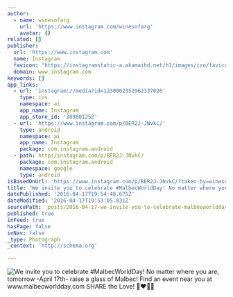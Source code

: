 ```yaml
---
author:
  - name: winesofarg
    url: 'https://www.instagram.com/winesofarg'
    avatar: {}
related: []
publisher:
  url: 'https://www.instagram.com'
  name: Instagram
  favicon: 'https://instagramstatic-a.akamaihd.net/h1/images/ico/favicon.ico/7cdab0872b15.ico'
  domain: www.instagram.com
keywords: []
app_links:
  - url: 'instagram://media?id=1230002352962337026'
    type: ios
    namespace: ai
    app_name: Instagram
    app_store_id: '389801252'
  - url: 'https://www.instagram.com/p/BER2J-JNvkC/'
    type: android
    namespace: ai
    app_name: Instagram
    package: com.instagram.android
  - path: https/instagram.com/p/BER2J-JNvkC/
    package: com.instagram.android
    namespace: google
    type: android
isBasedOnUrl: 'https://www.instagram.com/p/BER2J-JNvkC/?taken-by=winesofarg'
title: "We invite you to celebrate #MalbecWorldDay! No matter where you are, tomorrow -April 17th- raise a glass of Malbec! Find an event near you at www.malbecworldday.com SHARE the Love! \uD83C\uDF77❤\uD83C\uDDE6\uD83C\uDDF7"
datePublished: '2016-04-17T19:54:48.675Z'
dateModified: '2016-04-17T19:53:05.831Z'
sourcePath: _posts/2016-04-17-we-invite-you-to-celebrate-malbecworldday-no-matter-where.md
published: true
inFeed: true
hasPage: false
inNav: false
_type: Photograph
_context: 'http://schema.org'

---
```

![We invite you to celebrate #MalbecWorldDay! No matter where you are, tomorrow -April 17th- raise a glass of Malbec! Find an event near you at www.malbecworldday.com SHARE the Love! ❤](https://scontent.cdninstagram.com/t51.2885-15/s640x640/sh0.08/e35/12519628_1039659032777013_220594170_n.jpg?ig_cache_key=MTIzMDAwMjM1Mjk2MjMzNzAyNg%3D%3D.2)